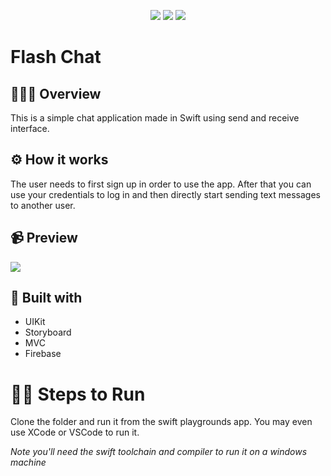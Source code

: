 <p align="center">
    <img src="https://img.shields.io/badge/Swift-5.5-ff69b4.svg" />
    <img src="https://img.shields.io/github/repo-size/sougatoroy3/FlashCh4T?color=orange">
    <img src="https://img.shields.io/github/stars/sougatoroy3/FlashCh4T?style=social">
</p>

<h1>Flash Chat</h1>

## 💁🏽‍♂️ Overview

This is a simple chat application made in Swift using send and receive interface. 

## ⚙️ How it works

The user needs to first sign up in order to use the app. After that you can use your credentials to log in and then directly start sending text messages to another user.

## 📹 Preview

![](https://media.giphy.com/media/eOOlpcVHJuWDlEhVvu/giphy.gif)

## 🔨 Built with

* UIKit
* Storyboard
* MVC
* Firebase

# 🧑‍💻 Steps to Run
Clone the folder and run it from the swift playgrounds app.
You may even use XCode or VSCode to run it.

*Note you'll need the swift toolchain and compiler to run it on a windows machine*


